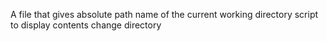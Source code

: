 A file that gives  absolute path name of the current working directory
script to display contents
change directory
